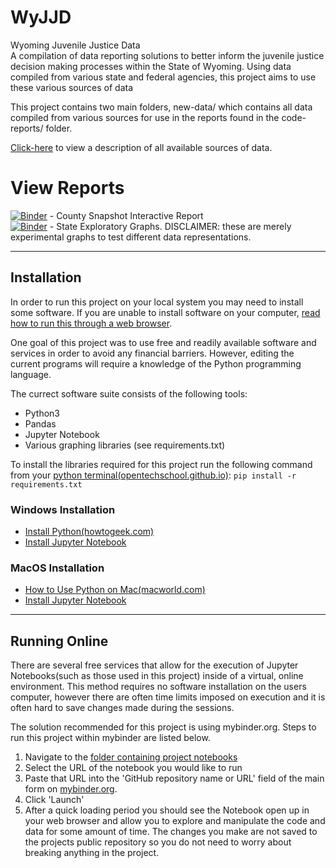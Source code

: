 # WyJJD
Wyoming Juvenile Justice Data  
A compilation of data reporting solutions to better inform the juvenile justice decision making processes within the State of Wyoming. Using data compiled from various state and federal agencies, this project aims to use these various sources of data 

This project contains two main folders, new-data/ which contains all data compiled from various sources for use in the reports found in the code-reports/ folder. 

[Click-here](https://github.com/coolcomputers/WyJJD/new-data/DataGuide.md) to view a description of all available sources of data.

# View Reports
[![Binder](https://mybinder.org/badge_logo.svg)](https://mybinder.org/v2/gh/CoolComputers/WyJJD/master?filepath=code-report%2FDisplay_CountySnapshot.ipynb) - County Snapshot Interactive Report  
[![Binder](https://mybinder.org/badge_logo.svg)](https://mybinder.org/v2/gh/CoolComputers/WyJJD/master?filepath=code-report%2FDisplay_CountySnapshot.ipynbcode-report%2FDisplay_StateStats_Exploratory.ipynb) - State Exploratory Graphs. DISCLAIMER: these are merely experimental graphs to test different data representations.

---

## Installation
In order to run this project on your local system you may need to install some software. If you are unable to install software on your computer, [read how to run this through a web browser](#run-online).  

One goal of this project was to use free and readily available software and services in order to avoid any financial barriers. However, editing the current programs will require a knowledge of the Python programming language.  

The currect software suite consists of the following tools:  
- Python3
- Pandas
- Jupyter Notebook
- Various graphing libraries (see requirements.txt)

To install the libraries required for this project run the following command from your [python terminal(opentechschool.github.io)](https://opentechschool.github.io/python-beginners/en/getting_started.html#what-is-python-exactly): `pip install -r requirements.txt`


### Windows Installation
* [Install Python(howtogeek.com)](https://www.howtogeek.com/197947/how-to-install-python-on-windows/)
* [Install Jupyter Notebook](http://jupyter.org/install)

### MacOS Installation
* [How to Use Python on Mac(macworld.com)](https://www.macworld.co.uk/how-to/mac/python-coding-mac-3635912/)
* [Install Jupyter Notebook](http://jupyter.org/install)



---
## Running Online
There are several free services that allow for the execution of Jupyter Notebooks(such as those used in this project) inside of a virtual, online environment. This method requires no software installation on the users computer, however there are often time limits imposed on execution and it is often hard to save changes made during the sessions. 

The solution recommended for this project is using mybinder.org. Steps to run this project within mybinder are listed below.

1. Navigate to the [folder containing project notebooks](https://github.com/CoolComputers/WyJJD/tree/master/new-data) 
2. Select the URL of the notebook you would like to run 
3. Paste that URL into the 'GitHub repository name or URL' field of the main form on [mybinder.org](mybinder.org).
4. Click 'Launch'
5. After a quick loading period you should see the Notebook open up in your web browser and allow you to explore and manipulate the code and data for some amount of time. The changes you make are not saved to the projects public repository so you do not need to worry about breaking anything in the project.















